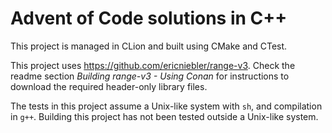 # Advent of Code solutions in C++

This project is managed in CLion and built using CMake and CTest.

This project uses https://github.com/ericniebler/range-v3. Check the readme
section *Building range-v3 - Using Conan* for instructions to download the
required header-only library files.

The tests in this project assume a Unix-like system with `sh`, and
compilation in `g++`. Building this project has not been tested outside a
Unix-like system.
